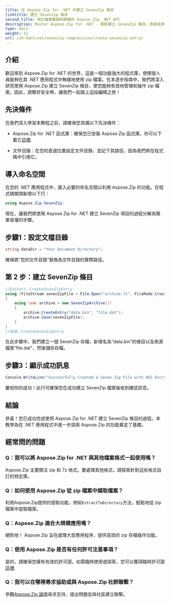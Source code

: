 ```yaml
---
title: 在 Aspose.Zip for .NET 中建立 SevenZip 條目
linktitle: 建立 SevenZip 條目
second_title: 用於檔案壓縮和歸檔的 Aspose.Zip .NET API
description: Master Aspose.Zip for .NET - 輕鬆建立 SevenZip 條目。透過高效率的 zip 檔案操作增強您的 .NET 應用程式。
type: docs
weight: 11
url: /zh-hant/net/sevenzip-compression/create-sevenzip-entry/
---
```


## 介紹

歡迎來到 Aspose.Zip for .NET 的世界，這是一個功能強大的程式庫，使開發人員能夠在其 .NET 應用程式中無縫地使用 zip 檔案。在本逐步指南中，我們將深入研究使用 Aspose.Zip 建立 SevenZip 條目，使您能夠有效地管理和操作 zip 檔案。因此，請繫好安全帶，讓我們一起踏上這段編碼之旅！

## 先決條件

在我們深入學習本教程之前，請確保您具備以下先決條件：

-  Aspose.Zip for .NET 函式庫：確保您已安裝 Aspose.Zip 函式庫。你可以下載它[這裡](https://releases.aspose.com/zip/net/).

- 文件目錄：在您的首選位置設定文件目錄，並記下其路徑，因為我們將在程式碼中引用它。

## 導入命名空間

在您的 .NET 應用程式中，匯入必要的命名空間以利用 Aspose.Zip 的功能。在程式碼開頭新增以下行：

```csharp
using Aspose.Zip.SevenZip;
```

現在，讓我們將使用 Aspose.Zip for .NET 建立 SevenZip 項目的過程分解為簡單易懂的步驟。

## 步驟1：設定文檔目錄

```csharp
string dataDir = "Your Document Directory";
```

確保將“您的文件目錄”替換為文件目錄的實際路徑。

## 第 2 步：建立 SevenZip 條目

```csharp
//ExStart：CreateSevenZipEntry
using (FileStream sevenZipFile = File.Open("archive.7z", FileMode.Create))
{
    using (var archive = new SevenZipArchive())
    {
        archive.CreateEntry("data.bin", "file.dat");
        archive.Save(sevenZipFile);
    }
}
//結束：CreateSevenZipEntry
```

在此步驟中，我們建立一個 SevenZip 存檔，新增名為“data.bin”的條目以及來源檔案“file.dat”，然後儲存存檔。

## 步驟3：顯示成功訊息

```csharp
Console.WriteLine("Successfully Created a Seven Zip File with AES Encryption Settings");
```

慶祝你的成功！此行可確保您在成功建立 SevenZip 檔案後收到確認訊息。

## 結論

恭喜！您已成功完成使用 Aspose.Zip for .NET 建立 SevenZip 條目的過程。本教學為在 .NET 應用程式中進一步探索 Aspose.Zip 的功能奠定了基礎。

## 經常問的問題

### Q：我可以將 Aspose.Zip for .NET 與其他檔案格式一起使用嗎？
Aspose.Zip 主要關注 zip 和 7z 格式。要處理其他格式，請探索針對這些格式自訂的特定庫。

### Q：如何使用 Aspose.Zip 從 zip 檔案中擷取檔案？
利用Aspose.Zip提供的提取功能，例如`ExtractToDirectory`方法，輕鬆地從 zip 檔案中提取檔案。

### Q：Aspose.Zip 適合大規模應用嗎？
絕對地！ Aspose.Zip 旨在處理大型應用程序，提供高效的 zip 存檔操作功能。

### Q：使用 Aspose.Zip 是否有任何許可注意事項？
是的，請確保您擁有有效的許可證。如需臨時使用或探索，您可以獲得臨時許可證[這裡](https://purchase.aspose.com/temporary-license/).

### Q：我可以在哪裡尋求協助或與 Aspose.Zip 社群聯繫？
參觀[Aspose.Zip 論壇](https://forum.aspose.com/c/zip/37)尋求支持、提出問題並與社區建立聯繫。
